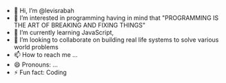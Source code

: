 - 👋 Hi, I’m @levisrabah
- 👀 I’m interested in programming having in mind that "PROGRAMMING IS THE ART OF BREAKING AND FIXING THINGS"
- 🌱 I’m currently learning JavaScript,
- 💞️ I’m looking to collaborate on building real life systems to solve various world problems
- 📫 How to reach me ...
- 😄 Pronouns: ...
- ⚡ Fun fact: Coding

<!---
levisrabah/levisrabah is a ✨ special ✨ repository because its `README.md` (this file) appears on your GitHub profile.
You can click the Preview link to take a look at your changes.
--->
